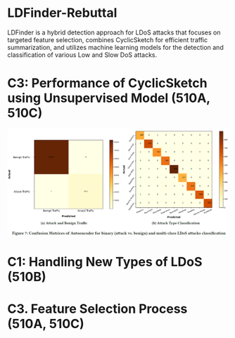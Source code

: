 # LDFinder-Rebuttal
LDFinder is a hybrid detection approach for LDoS attacks that focuses on targeted feature selection, combines CyclicSketch for efficient traffic summarization, and utilizes machine learning models for the detection and classification of various Low and Slow DoS attacks.

# C3: Performance of CyclicSketch using Unsupervised Model (510A, 510C)
![Autoencoder Confusion Matrices of Binary Classification and Multi-Class Classification for LDoS Attacks](https://github.com/LDFinder/LDFinder-Rebuttal/blob/800cdafcb56bbdde323299e69c84eb888d234b7d/Results/6.%20Autoencoder%20Confusion%20Matrices%20of%20Binary%20Classification%20and%20Multi-Class%20Classification%20for%20LDoS%20Attacks.png)
# C1: Handling New Types of LDoS (510B)

# C3. Feature Selection Process (510A, 510C)
